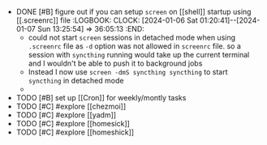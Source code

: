 - DONE [#B] figure out if you can setup `screen` on [[shell]] startup using [[.screenrc]] file
  :LOGBOOK:
  CLOCK: [2024-01-06 Sat 01:20:41]--[2024-01-07 Sun 13:25:54] =>  36:05:13
  :END:
	- could not start `screen` sessions in detached mode when using `.screenrc` file as `-d` option was not allowed in `screenrc` file.
	  so a session with `syncthing` running would take up the current terminal and I wouldn't be able to push it to background jobs
	- Instead I now use `screen -dmS syncthing syncthing` to start `syncthing` in detached mode
	-
- TODO [#B] set up [[Cron]] for weekly/montly tasks
- TODO [#C] #explore [[chezmoi]]
- TODO [#C] #explore [[yadm]]
- TODO [#C] #explore [[homesick]]
- TODO [#C] #explore [[homeshick]]